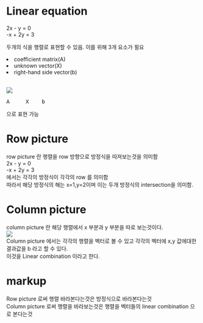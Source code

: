 # Linear equation
2x - y = 0<br>
-x + 2y = 3

두개의 식을 행렬로 표현할 수 있음.
이를 위해 3개 요소가 필요

<li>coefficient matrix(A)</li>
<li>unknown vector(X)</li>
<li>right-hand side vector(b)</li><br>

<img src="https://user-images.githubusercontent.com/53939100/74929395-bc1d2480-541e-11ea-9d75-cc3b9bdc1d8f.png"></img><br>
<pre>A     X    b</pre>
으로 표현 가능<br>

# Row picture
row picture 란 행렬을 row 방향으로 방정식을 따져보는것을 의미함<br>
2x - y = 0<br>
-x + 2y = 3<br>
에서는 각각의 방정식이 각각의 row 를 의미함<br>
따라서 해당 방정식의 해는 x=1,y=2이며 이는 두개 방정식의 intersection을 의미함.<br>

# Column picture
column picture 란 해당 행렬에서 x 부분과 y 부분을 따로 보는것이다.<br>
<img src="https://user-images.githubusercontent.com/53939100/74930889-df959e80-5421-11ea-87b1-e306079c693e.png"></img><br>
Column picture 에서는 각각의 행렬을 벡터로 볼 수 있고 각각의 벡터에 x,y 값에대한 결과값을 b 라고 할 수 있다.<br>
이것을 Linear combination 이라고 한다.

# markup
Row picture 로써 행렬 바라본다는것은 방정식으로 바라본다는것<br>
Column picture 로써 행렬을 바라보는것은 행렬을 벡터들의 linear combination 으로 본다는것



